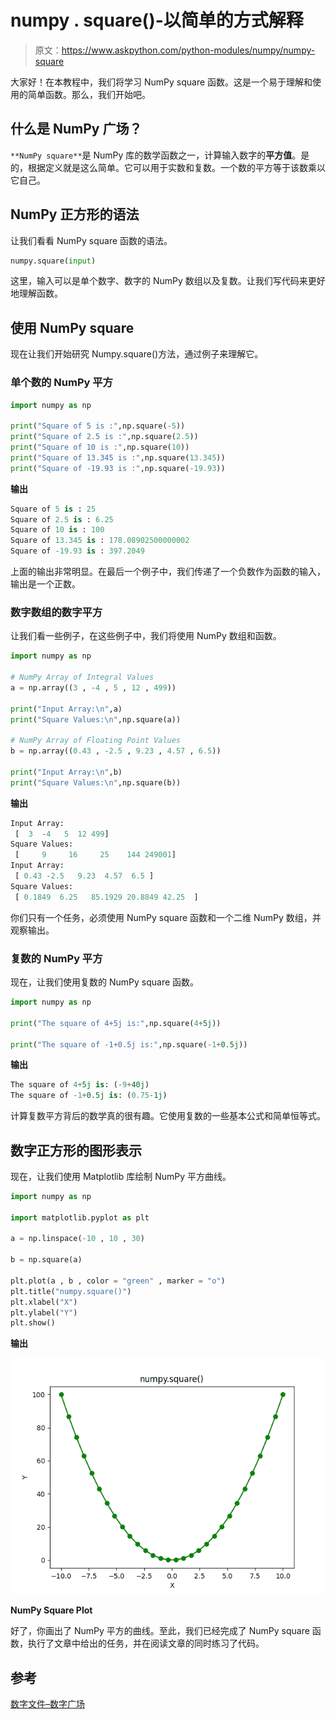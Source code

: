 # numpy . square()-以简单的方式解释

> 原文：<https://www.askpython.com/python-modules/numpy/numpy-square>

大家好！在本教程中，我们将学习 NumPy square 函数。这是一个易于理解和使用的简单函数。那么，我们开始吧。

## 什么是 NumPy 广场？

`**NumPy square**`是 NumPy 库的数学函数之一，计算输入数字的**平方值**。是的，根据定义就是这么简单。它可以用于实数和复数。一个数的平方等于该数乘以它自己。

## NumPy 正方形的语法

让我们看看 NumPy square 函数的语法。

```py
numpy.square(input)

```

这里，输入可以是单个数字、数字的 NumPy 数组以及复数。让我们写代码来更好地理解函数。

## 使用 NumPy square

现在让我们开始研究 Numpy.square()方法，通过例子来理解它。

### 单个数的 NumPy 平方

```py
import numpy as np

print("Square of 5 is :",np.square(-5))
print("Square of 2.5 is :",np.square(2.5))
print("Square of 10 is :",np.square(10))
print("Square of 13.345 is :",np.square(13.345))
print("Square of -19.93 is :",np.square(-19.93))

```

**输出**

```py
Square of 5 is : 25
Square of 2.5 is : 6.25
Square of 10 is : 100
Square of 13.345 is : 178.08902500000002
Square of -19.93 is : 397.2049

```

上面的输出非常明显。在最后一个例子中，我们传递了一个负数作为函数的输入，输出是一个正数。

### 数字数组的数字平方

让我们看一些例子，在这些例子中，我们将使用 NumPy 数组和函数。

```py
import numpy as np 

# NumPy Array of Integral Values
a = np.array((3 , -4 , 5 , 12 , 499))

print("Input Array:\n",a)
print("Square Values:\n",np.square(a))

# NumPy Array of Floating Point Values
b = np.array((0.43 , -2.5 , 9.23 , 4.57 , 6.5))

print("Input Array:\n",b)
print("Square Values:\n",np.square(b))

```

**输出**

```py
Input Array:
 [  3  -4   5  12 499]
Square Values:
 [     9     16     25    144 249001]
Input Array:
 [ 0.43 -2.5   9.23  4.57  6.5 ]
Square Values:
 [ 0.1849  6.25   85.1929 20.8849 42.25  ]

```

你们只有一个任务，必须使用 NumPy square 函数和一个二维 NumPy 数组，并观察输出。

### 复数的 NumPy 平方

现在，让我们使用复数的 NumPy square 函数。

```py
import numpy as np

print("The square of 4+5j is:",np.square(4+5j))

print("The square of -1+0.5j is:",np.square(-1+0.5j))

```

**输出**

```py
The square of 4+5j is: (-9+40j)
The square of -1+0.5j is: (0.75-1j)

```

计算复数平方背后的数学真的很有趣。它使用复数的一些基本公式和简单恒等式。

## 数字正方形的图形表示

现在，让我们使用 Matplotlib 库绘制 NumPy 平方曲线。

```py
import numpy as np

import matplotlib.pyplot as plt

a = np.linspace(-10 , 10 , 30)

b = np.square(a)

plt.plot(a , b , color = "green" , marker = "o")
plt.title("numpy.square()")
plt.xlabel("X")
plt.ylabel("Y")
plt.show()

```

**输出**

![NumPy Square Plot](img/ead5cb553217dfb1f37eaddc04fb034f.png)

**NumPy Square Plot**

好了，你画出了 NumPy 平方的曲线。至此，我们已经完成了 NumPy square 函数，执行了文章中给出的任务，并在阅读文章的同时练习了代码。

## 参考

[数字文件–数字广场](https://numpy.org/doc/stable/reference/generated/numpy.square.html)